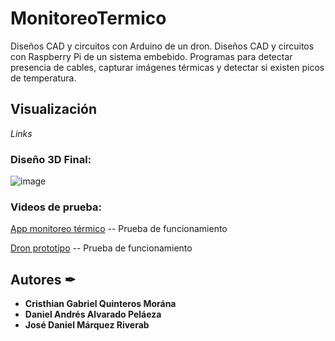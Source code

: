 # MonitoreoTermico
Diseños CAD y circuitos con Arduino de un dron.
Diseños CAD y circuitos con Raspberry Pi de un sistema embebido.
Programas para detectar presencia de cables, capturar imágenes térmicas y detectar si existen picos de temperatura.

## Visualización 

_Links_

### Diseño 3D Final:

![image](https://user-images.githubusercontent.com/69557269/218906007-ecb4d9ca-ca6f-4be4-a69e-7e83236af2b3.png)

### Videos de prueba:
[App monitoreo térmico](https://www.canva.com/design/DAFX9yXkbVk/DF8M5vSArvJTF0_a-fzVag/watch?utm_content=DAFX9yXkbVk&utm_campaign=designshare&utm_medium=link&utm_source=publishsharelink) -- Prueba de funcionamiento

[Dron prototipo](https://www.canva.com/design/DAFZ0ZcaKXI/JFMdwfuOkYfRl_mO3dTdpA/watch?utm_content=DAFZ0ZcaKXI&utm_campaign=designshare&utm_medium=link&utm_source=publishsharelink) -- Prueba de funcionamiento

## Autores ✒

* **Cristhian Gabriel Quinteros Morána** 
* **Daniel Andrés Alvarado Peláeza** 
* **José Daniel Márquez Riverab** 
